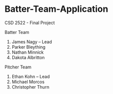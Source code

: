 # Batter-Team-Application
CSD 2522 - Final Project

Batter Team
1. James Nagy – Lead
2. Parker Bleything
3. Nathan Minnick
4. Dakota Albritton

Pitcher Team
1. Ethan Kohn – Lead
2. Michael Morcos
3. Christopher Thurn


